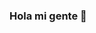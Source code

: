 ### Hola mi gente 👋

<!--
**ErikSanchezRosado/ErikSanchezRosado** is a ✨ _special_ ✨ repository because its `README.md` (this file) appears on your GitHub profile.

Here are some ideas to get you started:

- 🔭 Hola, Me presento, mi nombre es Erik Sánchez, tengo 49 años y soy de Mérida Yucatán, México.
 Soy del signo Leo y me considero una persona con muchas ganas de aprender y deseos de superarme cada día más; Actualmente tomo un curso de Programación Instruido por Nuestra maestra Jessica Farias Rosado, anteriormente trabaje por 31 años en un Periodico Editorial en el area de Sistemas, enfocandonos en el mantenimiento y actualización del equipo de computo, asi como instalacion y configuracion de redes. 
  eso me ayudo mucho a entender y comprender el mundo de la tecnologia, cosa que segun veo nunca dejara de sorprendernos.

# Cursos Por Aprender
- 🌱 Actualmente estoy tomando un curso de Programacion, utilizando tanto el Git Bash como el Visual Estudio Code. para poder  a un futuro aprender tanto HTML, CSS y JVS

# Planes a Futuro
- 👯 Entre mis Planes a Futuro, figuran poder aprender en un 70 % o mas si se puede programacion, y poder colabrar con mi maestra Jessica Farias Rosado

# Pasatiempos Favoritos
- 🤔 Entre mis pasatiempos favoritos, primero es estar con la familia y aprovechar todo el tiempo libre que tenga con ellos

# Actividades Diarias
- 😄 Entre mis actividades diarias, me gusta la investigación y lectura sobre todo lo que sea tecnologia, me encanta ver como día a día todo se va actualizando.
Tambien me dedico a dar clases de Cardio y Zumba con mi esposa ., eso aprevecho para incluir el ejercicio entre mis actividades diarias.
